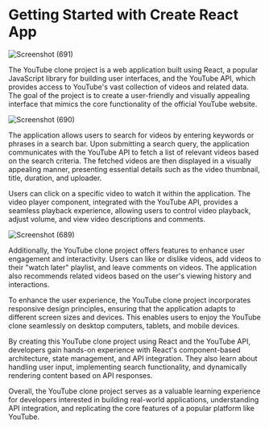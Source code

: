 # Getting Started with Create React App

![Screenshot (691)](https://github.com/AnkitKumarh15/youtube_clone/assets/95964958/dfe71168-48f5-466a-b5fd-ff4cb3582b93)


The YouTube clone project is a web application built using React, a popular JavaScript library for building user interfaces, and the YouTube API, which provides access to YouTube's vast collection of videos and related data. The goal of the project is to create a user-friendly and visually appealing interface that mimics the core functionality of the official YouTube website.

![Screenshot (690)](https://github.com/AnkitKumarh15/youtube_clone/assets/95964958/35eb2dad-eb38-46c2-86d3-d06aa1206888)

The application allows users to search for videos by entering keywords or phrases in a search bar. Upon submitting a search query, the application communicates with the YouTube API to fetch a list of relevant videos based on the search criteria. The fetched videos are then displayed in a visually appealing manner, presenting essential details such as the video thumbnail, title, duration, and uploader.

Users can click on a specific video to watch it within the application. The video player component, integrated with the YouTube API, provides a seamless playback experience, allowing users to control video playback, adjust volume, and view video descriptions and comments.

![Screenshot (689)](https://github.com/AnkitKumarh15/youtube_clone/assets/95964958/2bb81a82-12f2-45e9-affe-ea420cac8a18)

Additionally, the YouTube clone project offers features to enhance user engagement and interactivity. Users can like or dislike videos, add videos to their "watch later" playlist, and leave comments on videos. The application also recommends related videos based on the user's viewing history and interactions.

To enhance the user experience, the YouTube clone project incorporates responsive design principles, ensuring that the application adapts to different screen sizes and devices. This enables users to enjoy the YouTube clone seamlessly on desktop computers, tablets, and mobile devices.

By creating this YouTube clone project using React and the YouTube API, developers gain hands-on experience with React's component-based architecture, state management, and API integration. They also learn about handling user input, implementing search functionality, and dynamically rendering content based on API responses.

Overall, the YouTube clone project serves as a valuable learning experience for developers interested in building real-world applications, understanding API integration, and replicating the core features of a popular platform like YouTube.
